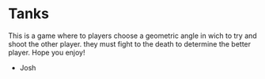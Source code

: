 # Tanks
This  is a game where to players choose a geometric angle in wich to try and shoot the other player. they must fight to the death to determine the better player. Hope you enjoy!


- Josh
